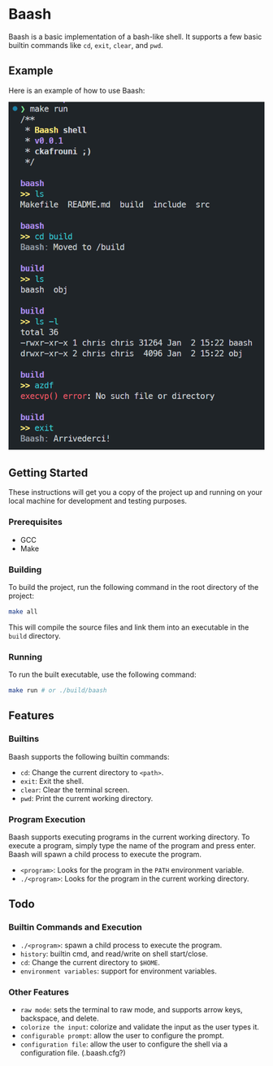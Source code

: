 # Baash

Baash is a basic implementation of a bash-like shell. It supports a few basic builtin commands like `cd`, `exit`, `clear`, and `pwd`.

## Example

Here is an example of how to use Baash:

![Usage Example](docs/usage-example.png)

## Getting Started

These instructions will get you a copy of the project up and running on your local machine for development and testing purposes.

### Prerequisites

- GCC
- Make

### Building

To build the project, run the following command in the root directory of the project:

```sh
make all
```

This will compile the source files and link them into an executable in the `build` directory.

### Running

To run the built executable, use the following command:

```sh
make run # or ./build/baash
```

## Features

### Builtins

Baash supports the following builtin commands:

- `cd`: Change the current directory to `<path>`.
- `exit`: Exit the shell.
- `clear`: Clear the terminal screen.
- `pwd`: Print the current working directory.

### Program Execution

Baash supports executing programs in the current working directory. To execute a program, simply type the name of the program and press enter. Baash will spawn a child process to execute the program.

- `<program>`: Looks for the program in the `PATH` environment variable.
- `./<program>`: Looks for the program in the current working directory.

## Todo

### Builtin Commands and Execution

- `./<program>`: spawn a child process to execute the program.
- `history`: builtin cmd, and read/write on shell start/close.
- `cd`: Change the current directory to `$HOME`.
- `environment variables`: support for environment variables.

### Other Features

- `raw mode`: sets the terminal to raw mode, and supports arrow keys, backspace, and delete.
- `colorize the input`: colorize and validate the input as the user types it.
- `configurable prompt`: allow the user to configure the prompt.
- `configuration file`: allow the user to configure the shell via a configuration file. (.baash.cfg?)
